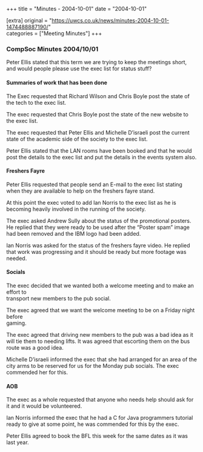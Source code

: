 +++
title = "Minutes - 2004-10-01"
date = "2004-10-01"

[extra]
original = "https://uwcs.co.uk/news/minutes-2004-10-01-1474488887190/"    
categories = ["Meeting Minutes"]
+++

### CompSoc Minutes 2004/10/01

Peter Ellis stated that this term we are trying to keep the meetings short, and would people please use the exec list for status stuff?

#### Summaries of work that has been done

The Exec requested that Richard Wilson and Chris Boyle post the state of the tech to the exec list.

The exec requested that Chris Boyle post the state of the new website to the exec list.

The exec requested that Peter Ellis and Michelle D’israeli post the current state of the academic side of the society to the exec list.

Peter Ellis stated that the LAN rooms have been booked and that he would post the details to the exec list and put the details in the events system also.

#### Freshers Fayre

Peter Ellis requested that people send an E-mail to the exec list stating  
when they are available to help on the freshers fayre stand.

At this point the exec voted to add Ian Norris to the exec list as he is becoming heavily involved in the running of the society.

The exec asked Andrew Sully about the status of the promotional posters. He replied that they were ready to be used after the “Poster spam” image had been removed and the IBM logo had been added.

Ian Norris was asked for the status of the freshers fayre video. He replied that work was progressing and it should be ready but more footage was needed.

#### Socials

The exec decided that we wanted both a welcome meeting and to make an effort to  
transport new members to the pub social.

The exec agreed that we want the welcome meeting to be on a Friday night before  
gaming.

The exec agreed that driving new members to the pub was a bad idea as it  
will tie them to needing lifts. It was agreed that escorting them on the bus route was a good idea.

Michelle D’israeli informed the exec that she had arranged for an area of the city arms to be reserved for us for the Monday pub socials. The exec commended her for this.

#### AOB

The exec as a whole requested that anyone who needs help should ask for it and it would be volunteered.

Ian Norris informed the exec that he had a C<span class="underline"></span> for Java programmers tutorial ready to give at some point, he was commended for this by the exec.

Peter Ellis agreed to book the BFL this week for the same dates as it was last year.
